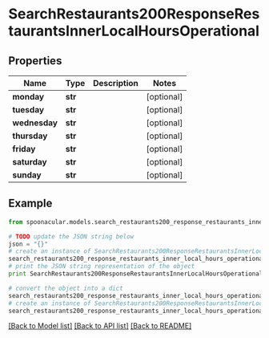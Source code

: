 # SearchRestaurants200ResponseRestaurantsInnerLocalHoursOperational


## Properties

Name | Type | Description | Notes
------------ | ------------- | ------------- | -------------
**monday** | **str** |  | [optional] 
**tuesday** | **str** |  | [optional] 
**wednesday** | **str** |  | [optional] 
**thursday** | **str** |  | [optional] 
**friday** | **str** |  | [optional] 
**saturday** | **str** |  | [optional] 
**sunday** | **str** |  | [optional] 

## Example

```python
from spoonacular.models.search_restaurants200_response_restaurants_inner_local_hours_operational import SearchRestaurants200ResponseRestaurantsInnerLocalHoursOperational

# TODO update the JSON string below
json = "{}"
# create an instance of SearchRestaurants200ResponseRestaurantsInnerLocalHoursOperational from a JSON string
search_restaurants200_response_restaurants_inner_local_hours_operational_instance = SearchRestaurants200ResponseRestaurantsInnerLocalHoursOperational.from_json(json)
# print the JSON string representation of the object
print SearchRestaurants200ResponseRestaurantsInnerLocalHoursOperational.to_json()

# convert the object into a dict
search_restaurants200_response_restaurants_inner_local_hours_operational_dict = search_restaurants200_response_restaurants_inner_local_hours_operational_instance.to_dict()
# create an instance of SearchRestaurants200ResponseRestaurantsInnerLocalHoursOperational from a dict
search_restaurants200_response_restaurants_inner_local_hours_operational_form_dict = search_restaurants200_response_restaurants_inner_local_hours_operational.from_dict(search_restaurants200_response_restaurants_inner_local_hours_operational_dict)
```
[[Back to Model list]](../README.md#documentation-for-models) [[Back to API list]](../README.md#documentation-for-api-endpoints) [[Back to README]](../README.md)


